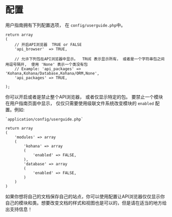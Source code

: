 # 配置

用户指南拥有下列配置选项， 在 `config/userguide.php`中。

	return array
	(
		// 开启API浏览器  TRUE or FALSE
		'api_browser'  => TRUE,
		
		// 允许下列包在API浏览器中显示。  TRUE 表示显示所有， 或者是一个字符串包之间用逗号隔开,  使用 'None' 表示一个类没有包
		// Example: 'api_packages' => 'Kohana,Kohana/Database,Kohana/ORM,None',
		'api_packages' => TRUE,
		
	);

你可以开启或者是禁止整个API浏览器， 或者仅显示特定的包。  要禁止一个模块在用户指南页面中显示， 仅仅只需要使用级联文件系统改变模块的 `enabled` 配置。例如:

	`application/config/userguide.php`
	
	return array
	(
		'modules' => array
		(
			'kohana' => array
			(
				'enabled' => FALSE,
			),
			'database' => array
			(
				'enabled' => FALSE,
			)
		)
	)
	
如果你想将自己的文档保存自己的站点，你可以使用配置让API浏览器仅仅显示你自己的模块和类。想要改变文档的样式和视图也是可以的，但是请在适当的地方给出支持信息！